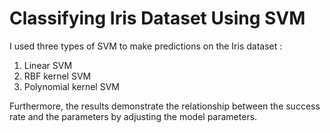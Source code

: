 # Classifying Iris Dataset Using SVM
I used three types of SVM to make predictions on the Iris dataset :
1. Linear SVM
2. RBF kernel SVM
3. Polynomial kernel SVM

Furthermore, the results demonstrate the relationship between the success rate and the parameters by adjusting the model parameters.
